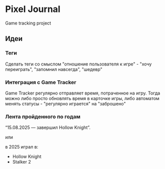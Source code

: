 Pixel Journal
===================

Game tracking project

Идеи
---------

### Теги

Сделать теги со смыслом "отношение пользователя к игре" - "хочу переиграть", "запомнил навсегда", "шедевр"

### Интеграция с Game Tracker

Game Tracker регулярно отправляет время, потраченное на игру. Тогда можно либо просто обновлять время в карточке игры,
либо автоматом менять статусы - "регулярно играется" на "заброшено"

### Лента пройденного по годам

“15.08.2025 — завершил Hollow Knight”.

или 

в 2025 играл в:
- Hollow Knight
- Stalker 2
